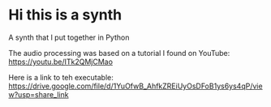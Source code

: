 # Hi this is a synth
A synth that I put together in Python

The audio processing was based on a tutorial I found on YouTube: https://youtu.be/ITk2QMjCMao

Here is a link to teh executable: https://drive.google.com/file/d/1YuOfwB_AhfkZREiUyOsDFoB1ys6ys4qP/view?usp=share_link 
